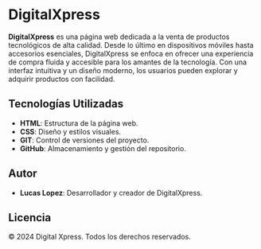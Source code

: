 # DigitalXpress

**DigitalXpress** es una página web dedicada a la venta de productos tecnológicos de alta calidad. Desde lo último en dispositivos móviles hasta accesorios esenciales, DigitalXpress se enfoca en ofrecer una experiencia de compra fluida y accesible para los amantes de la tecnología. Con una interfaz intuitiva y un diseño moderno, los usuarios pueden explorar y adquirir productos con facilidad.

## Tecnologías Utilizadas

- **HTML**: Estructura de la página web.
- **CSS**: Diseño y estilos visuales.
- **GIT**: Control de versiones del proyecto.
- **GitHub**: Almacenamiento y gestión del repositorio.

## Autor

- **Lucas Lopez**: Desarrollador y creador de DigitalXpress.

## Licencia

© 2024 Digital Xpress. Todos los derechos reservados.